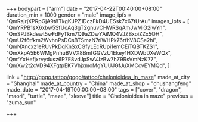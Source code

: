 +++
bodypart = ["arm"]
date = "2017-04-22T00:40:00+08:00"
duration_min = 1000
gender = "male"
image_ipfs = "QmRajrjXPRpGjA9t8TkgKJPZ1DczFkD4UESsk7x67tUrAu"
images_ipfs = [  "QmYRPB1sX6xbw5SfUoAq3gT2gnuvCHWRSqAmJwMiG2iwYn",
  "QmSPJBkdewt5wFdFyTkm7Q9aZDwYAiMQ4VJZBxoiZZx5QH",
  "QmU2f6tfkm2WvhnPsDCsBTSmzN7riWHPk76rfhV8CSe2hi",
  "QmNXncxz1eRUvPkDqKnSxCGfyLEcRUpi1emCEiTQBTKZS1",
  "QmXkpA5E6WMgPnhuBVVX8BmfGGVzU1Ekey1HXDWbDXeWQx",
  "QmfYxHefjxrvydusz6P7E8vdJpSwVJzBw7hZ9RsVmNzK77",
  "QmXw2t2cVD94XFgtpEK7VhjxmoMgYUUJGfJuXMCcvEYMQd",
]

link = "http://gogo.tattoo/gogo/tattoo/chelonioidea_in_maze"
made_at_city = "Shanghai"
made_at_country = "China"
made_at_shop = "chushangfeng"
made_date = "2017-04-19T00:00:00+08:00"
tags = ["cover", "dragon", "maori", "turtle", "maze", "sleeve"]
title = "Chelonioidea in maze"
previous = "zuma_sun"

+++
